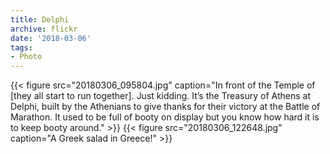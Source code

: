 ```yaml
---
title: Delphi
archive: flickr
date: '2018-03-06'
tags:
- Photo
---
```

{{< figure src="20180306_095804.jpg" caption="In front of the Temple of [they all start to run together]. Just kidding. It’s the Treasury of Athens at Delphi, built by the Athenians to give thanks for their victory at the Battle of Marathon. It used to be full of booty on display but you know how hard it is to keep booty around." >}}
{{< figure src="20180306_122648.jpg" caption="A Greek salad in Greece!" >}}
